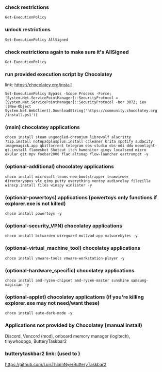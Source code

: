 ### check restrictions
`Get-ExecutionPolicy`

### unlock restrictions
`Set-ExecutionPolicy AllSigned`

### check restrictions again to make sure it's AllSigned
`Get-ExecutionPolicy`

### run provided execution script by Chocolatey
link: https://chocolatey.org/install

`Set-ExecutionPolicy Bypass -Scope Process -Force; [System.Net.ServicePointManager]::SecurityProtocol = [System.Net.ServicePointManager]::SecurityProtocol -bor 3072; iex ((New-Object System.Net.WebClient).DownloadString('https://community.chocolatey.org/install.ps1'))`

### (main) chocolatey applications
`choco install steam ungoogled-chromium librewolf alacritty 7zip.install notepadplusplus.install ccleaner krita spotify audacity imagemagick.app qbittorrent telegram obs-studio obs-ndi ddu moonlight-qt.install flameshot Shotcut itch hwmonitor qimgv localsend micro okular git mpv foobar2000 flac altsnap flow-launcher eartrumpet -y`

### (optional-additional) chocolatey applications
`choco install microsoft-teams-new-bootstrapper teamviewer directoryopus vlc gimp putty everything ventoy audiorelay filezilla winscp.install files winspy winlister -y`

### (optional-powertoys) applications (powertoys only functions if explorer.exe is not killed)
`choco install powertoys -y`

### (optional-security_VPN) chocolatey applications
`choco install bitwarden wireguard mullvad-app malwarebytes -y`

### (optional-virtual_machine_tool) chocolatey applications
`choco install vmware-tools vmware-workstation-player -y`

### (optional-hardware_specific) chocolatey applications
`choco install amd-ryzen-chipset amd-ryzen-master sunshine samsung-magician -y`

### (optional-applet) chocolatey applications (if you're killing explorer.exe may not need/want these)
`choco install auto-dark-mode -y`

### Applications not provided by Chocolatey (manual install)
Discord, Vencord (mod), onboard memory manager (logitech), tinywhoopgo, ButteryTaskbar2

### butterytaskbar2 link: (used to )
https://github.com/LuisThiamNye/ButteryTaskbar2
